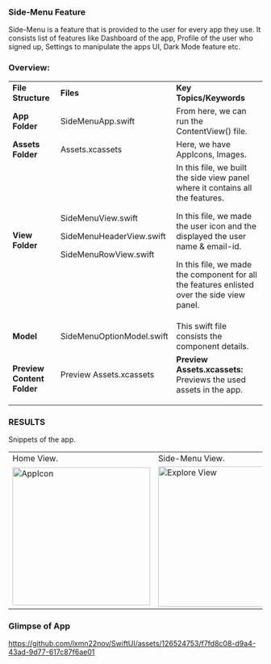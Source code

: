 ### Side-Menu Feature
Side-Menu is a feature that is provided to the user for every app they use. It consists list of features like Dashboard of the app, Profile of the user who signed up, Settings to manipulate the apps UI, Dark Mode feature etc.

### Overview:
<table>
  <tr>
    <td><b>File Structure</b></td>
    <td><b>Files</b></td>
    <td><b>Key Topics/Keywords</b></td>
  </tr>
  <tr>
    <td><b>App Folder</b></td>
    <td>SideMenuApp.swift</td>
    <td>From here, we can run the ContentView() file.</td>
  </tr>
  <tr>
    <td><b>Assets Folder</b></td>
    <td>Assets.xcassets</td>
    <td>Here, we have AppIcons, Images.</td>
  </tr>
  <tr>
    <td><b>View Folder</b></td>
    <td> 
      <dl>SideMenuView.swift</dl>
      <dl>SideMenuHeaderView.swift</dl>
      <dl>SideMenuRowView.swift</dl>
    </td>
    <td>
      <dl>In this file, we built the side view panel where it contains all the features.</dl>
      <dl>In this file, we made the user icon and the displayed the user name & email-id.</dl>
      <dl>In this file, we made the component for all the features enlisted over the side view panel.</dl>
    </td>
  </tr>
  <tr> 
    <td><b>Model</b></td>
    <td>SideMenuOptionModel.swift</td>
    <td>This swift file consists the component details.</td>
  <tr>
    <td><b>Preview Content Folder</b></td>
    <td>
      <dl>Preview Assets.xcassets</dl>
    </td>
    <td>
      <dl><b>Preview Assets.xcassets:</b> Previews the used assets in the app.</dl>
    </td>
  </tr>
</table>


### RESULTS
Snippets of the app.

<table>
  <tr>
    <td>Home View.</td>
    <td>Side-Menu View.</td>
  </tr>
  <tr>
<!--     <td><img src="screenshots/Screenshot_1582745092.png" width=270 height=480></td> -->
    <td><img width="273" alt="AppIcon" src="https://github.com/lxmn22nov/SwiftUI/assets/126524753/5c946969-05b6-4385-91cc-0c266d4e6b16"></td>
    <td><img width="278" alt="Explore View" src="https://github.com/lxmn22nov/SwiftUI/assets/126524753/b88cb483-0f77-44cb-ba7e-2b483960479d"></td>
  </tr>
 </table>

### Glimpse of App

https://github.com/lxmn22nov/SwiftUI/assets/126524753/f7fd8c08-d9a4-43ad-9d77-617c87f6ae01
